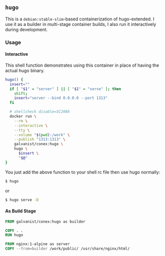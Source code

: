 ## `hugo`

This is a `debian:stable-slim`-based containerization of hugo-extended. I use it as a builder in multi-stage container builds, I also run it interactively during development.

### Usage

#### Interactive

This shell function demonstrates using this container in place of having the actual hugo binary.

```sh
hugo() {
  insert=""
  if [ "$1" = "server" ] || [ "$1" = "serve" ]; then
    shift;
    insert="server --bind 0.0.0.0 --port 1313"
  fi

  # shellcheck disable=SC2086
  docker run \
    --rm \
    --interactive \
    --tty \
    --volume "$(pwd):/work" \
    --publish "1313:1313" \
    galvanist/conex:hugo \
    hugo \
      $insert \
      "$@"
}
```

You just add the above function to your shell rc file then use hugo normally:

```sh
$ hugo
```

or

```sh
$ hugo serve -D
```

#### As Build Stage

```Dockerfile
FROM galvanist/conex:hugo as builder

COPY . .
RUN hugo

FROM nginx:1-alpine as server
COPY --from=builder /work/public/ /usr/share/nginx/html/
```
